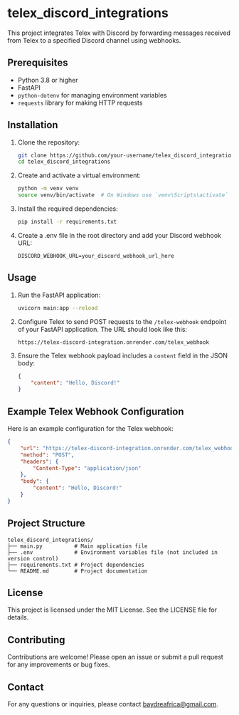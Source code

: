 # telex_discord_integrations

This project integrates Telex with Discord by forwarding messages received from Telex to a specified Discord channel using webhooks.

## Prerequisites

- Python 3.8 or higher
- FastAPI
- `python-dotenv` for managing environment variables
- `requests` library for making HTTP requests

## Installation

1. Clone the repository:
   ```bash
   git clone https://github.com/your-username/telex_discord_integrations.git
   cd telex_discord_integrations
   ```

2. Create and activate a virtual environment:
   ```bash
   python -m venv venv
   source venv/bin/activate  # On Windows use `venv\Scripts\activate`
   ```

3. Install the required dependencies:
   ```bash
   pip install -r requirements.txt
   ```

4. Create a .env file in the root directory and add your Discord webhook URL:
   ```plaintext
   DISCORD_WEBHOOK_URL=your_discord_webhook_url_here
   ```

## Usage

1. Run the FastAPI application:
   ```bash
   uvicorn main:app --reload
   ```

2. Configure Telex to send POST requests to the `/telex-webhook` endpoint of your FastAPI application. The URL should look like this:
   ```
   https://telex-discord-integration.onrender.com/telex_webhook
   ```

3. Ensure the Telex webhook payload includes a `content` field in the JSON body:
   ```json
   {
       "content": "Hello, Discord!"
   }
   ```

## Example Telex Webhook Configuration

Here is an example configuration for the Telex webhook:
```json
{
    "url": "https://telex-discord-integration.onrender.com/telex_webhook",
    "method": "POST",
    "headers": {
        "Content-Type": "application/json"
    },
    "body": {
        "content": "Hello, Discord!"
    }
}
```

## Project Structure

    telex_discord_integrations/
    ├── main.py          # Main application file
    ├── .env             # Environment variables file (not included in version control)
    ├── requirements.txt # Project dependencies
    └── README.md        # Project documentation

## License

This project is licensed under the MIT License. See the LICENSE file for details.

## Contributing

Contributions are welcome! Please open an issue or submit a pull request for any improvements or bug fixes.

## Contact

For any questions or inquiries, please contact [baydreafrica@gmail.com](mailto:baydreafrica@gmail.com).